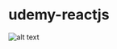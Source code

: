 # udemy-reactjs
![alt text](https://github.com/pvin/udemy-reactjs/blob/master/dashboard.png?raw=true)
